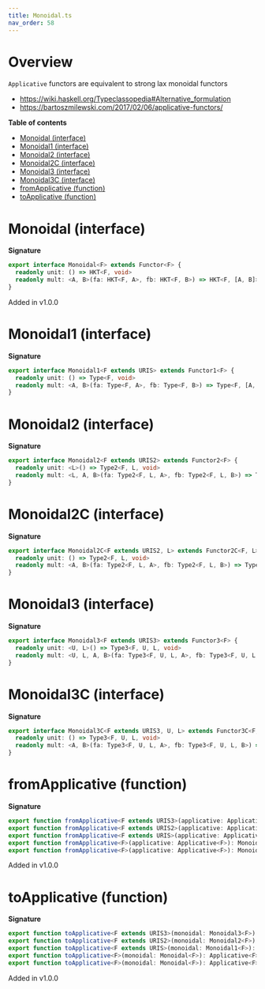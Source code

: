 ```yaml
---
title: Monoidal.ts
nav_order: 58
---
```


# Overview

`Applicative` functors are equivalent to strong lax monoidal functors

- https://wiki.haskell.org/Typeclassopedia#Alternative_formulation
- https://bartoszmilewski.com/2017/02/06/applicative-functors/

**Table of contents**

- [Monoidal (interface)](#monoidal-interface)
- [Monoidal1 (interface)](#monoidal1-interface)
- [Monoidal2 (interface)](#monoidal2-interface)
- [Monoidal2C (interface)](#monoidal2c-interface)
- [Monoidal3 (interface)](#monoidal3-interface)
- [Monoidal3C (interface)](#monoidal3c-interface)
- [fromApplicative (function)](#fromapplicative-function)
- [toApplicative (function)](#toapplicative-function)

# Monoidal (interface)

**Signature**

```ts
export interface Monoidal<F> extends Functor<F> {
  readonly unit: () => HKT<F, void>
  readonly mult: <A, B>(fa: HKT<F, A>, fb: HKT<F, B>) => HKT<F, [A, B]>
}
```

Added in v1.0.0

# Monoidal1 (interface)

**Signature**

```ts
export interface Monoidal1<F extends URIS> extends Functor1<F> {
  readonly unit: () => Type<F, void>
  readonly mult: <A, B>(fa: Type<F, A>, fb: Type<F, B>) => Type<F, [A, B]>
}
```

# Monoidal2 (interface)

**Signature**

```ts
export interface Monoidal2<F extends URIS2> extends Functor2<F> {
  readonly unit: <L>() => Type2<F, L, void>
  readonly mult: <L, A, B>(fa: Type2<F, L, A>, fb: Type2<F, L, B>) => Type2<F, L, [A, B]>
}
```

# Monoidal2C (interface)

**Signature**

```ts
export interface Monoidal2C<F extends URIS2, L> extends Functor2C<F, L> {
  readonly unit: () => Type2<F, L, void>
  readonly mult: <A, B>(fa: Type2<F, L, A>, fb: Type2<F, L, B>) => Type2<F, L, [A, B]>
}
```

# Monoidal3 (interface)

**Signature**

```ts
export interface Monoidal3<F extends URIS3> extends Functor3<F> {
  readonly unit: <U, L>() => Type3<F, U, L, void>
  readonly mult: <U, L, A, B>(fa: Type3<F, U, L, A>, fb: Type3<F, U, L, B>) => Type3<F, U, L, [A, B]>
}
```

# Monoidal3C (interface)

**Signature**

```ts
export interface Monoidal3C<F extends URIS3, U, L> extends Functor3C<F, U, L> {
  readonly unit: () => Type3<F, U, L, void>
  readonly mult: <A, B>(fa: Type3<F, U, L, A>, fb: Type3<F, U, L, B>) => Type3<F, U, L, [A, B]>
}
```

# fromApplicative (function)

**Signature**

```ts
export function fromApplicative<F extends URIS3>(applicative: Applicative3<F>): Monoidal3<F>
export function fromApplicative<F extends URIS2>(applicative: Applicative2<F>): Monoidal2<F>
export function fromApplicative<F extends URIS>(applicative: Applicative1<F>): Monoidal1<F>
export function fromApplicative<F>(applicative: Applicative<F>): Monoidal<F>
export function fromApplicative<F>(applicative: Applicative<F>): Monoidal<F> { ... }
```

Added in v1.0.0

# toApplicative (function)

**Signature**

```ts
export function toApplicative<F extends URIS3>(monoidal: Monoidal3<F>): Applicative3<F>
export function toApplicative<F extends URIS2>(monoidal: Monoidal2<F>): Applicative2<F>
export function toApplicative<F extends URIS>(monoidal: Monoidal1<F>): Applicative1<F>
export function toApplicative<F>(monoidal: Monoidal<F>): Applicative<F>
export function toApplicative<F>(monoidal: Monoidal<F>): Applicative<F> { ... }
```

Added in v1.0.0
